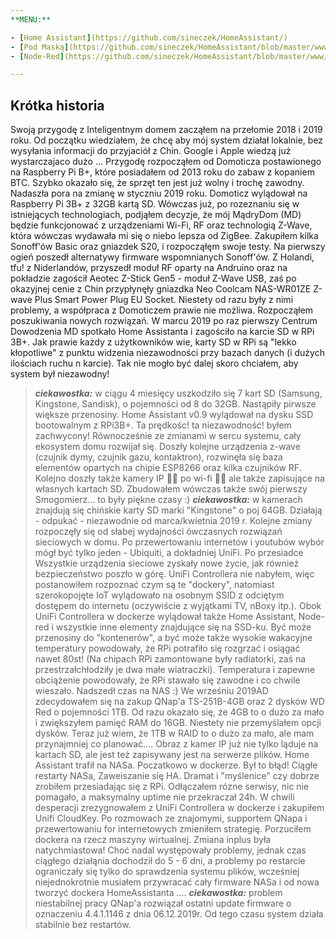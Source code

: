 ```yaml
---
**MENU:**

- [Home Assistant](https://github.com/sineczek/HomeAssistant/)
- [Pod Maską](https://github.com/sineczek/HomeAssistant/blob/master/www/pod_maska.md)
- [Node-Red](https://github.com/sineczek/HomeAssistant/blob/master/www/nodered.md)

---
```


## Krótka historia
Swoją przygodę z Inteligentnym domem zacząłem na przełomie 2018 i 2019 
roku. Od początku wiedziałem, że chcę aby mój system działał lokalnie, 
bez wysyłania informacji do przyjaciół z Chin. Google i Apple wiedzą już 
wystarczajaco dużo ... Przygodę rozpocząłem od Domoticza postawionego na 
Raspberry Pi B+, które posiadałem od 2013 roku do zabaw z kopaniem BTC. 
Szybko okazało się, że sprzęt ten jest już wolny i trochę zawodny. 
Nadaszła pora na zmianę w styczniu 2019 roku. Domoticz wylądował na 
Raspberry Pi 3B+ z 32GB kartą SD. Wówczas już, po rozeznaniu się w 
istniejących technologiach, podjąłem decyzje, że mój MądryDom (MD) 
będzie funkcjonować z urządzeniami Wi-Fi, RF oraz technologią Z-Wave, 
która wówczas wydawała mi się o niebo lepsza od ZigBee. Zakupiłem kilka 
Sonoff'ów Basic oraz gniazdek S20, i rozpocząłęm swoje testy. Na 
pierwszy ogień poszedł alternatywy firmware wspomnianych Sonoff'ów. Z 
Holandi, tfu! z Niderlandów, przyszedł moduł RF oparty na Andruino oraz 
na pokładzie zagościł Aeotec Z-Stick Gen5 - moduł Z-Wave USB, zaś po 
okazyjnej cenie z Chin przypłynęły gniazdka Neo Coolcam NAS-WR01ZE 
Z-wave Plus Smart Power Plug EU Socket. Niestety od razu były z nimi 
problemy, a współpraca z Domoticzem prawie nie możliwa. Rozpocząłem 
poszukiwania nowych rozwiązań. W marcu 2019 po raz pierwszy Centrum 
Dowodzenia MD spotkało Home Assistanta i zagościło na karcie SD w RPi 
3B+. Jak prawie każdy z użytkowników wie, karty SD w RPi są "lekko 
kłopotliwe" z punktu widzenia niezawodności przy bazach danych (i dużych 
ilościach ruchu n karcie). Tak nie mogło być dalej skoro chciałem, aby 
system był niezawodny!
> ___ciekawostka:___ w ciągu 4 miesięcy uszkodziło się 7 kart SD 
>(Samsung, Kingstone, Sandisk), o pojemności od 8 do 32GB.
Nastąpiły pirwsze większe przenosiny. Home Assistant v0.9 wylądował na 
dysku SSD bootowalnym z RPi3B+. Ta prędkośc! ta niezawodność! byłem 
zachwycony! Równocześnie ze zmianami w sercu systemu, cały ekosystem 
domu rozwijał się. Doszły kolejne urządzenia z-wave (czujnik dymy, 
czujnik gazu, kontaktron), rozwinęła się baza elementów opartych na 
chipie ESP8266 oraz kilka czujników RF. Kolejno doszły także kamery IP 
:man_facepalming: po wi-fi :man_facepalming: ale także zapisujące na 
własnych kartach SD. Zbudowałem wówczas także swój pierwszy 
Smogomierz... to były piękne czasy :)
>___ciekawostka:___ w kamerach znajdują się chińskie karty SD marki 
>"Kingstone" o poj 64GB. Działają - odpukać - niezawodnie od 
>marca/kwietnia 2019 r.
Kolejne zmiany rozpoczęły się od słabej wydajności ówczasnych rozwiązań 
sieciowych w domu. Po przewertowaniu internetów i youtubów wybór mógł 
być tylko jeden - Ubiquiti, a dokładniej UniFi. Po przesiadce Wszystkie 
urządzenia sieciowe zyskały nowe życie, jak również bezpieczeństwo 
poszło w górę. UniFi Controllera nie nabyłem, więc postanowiłem 
rozpoznać czym są te "dockery", natomiast szerokopojęte IoT wylądowało 
na osobnym SSID z odciętym dostępem do internetu (oczywiście z wyjątkami 
TV, nBoxy itp.). Obok UniFi Controllera w dockerze wylądował także Home 
Assistant, Node-red i wszystkie inne elementy znajdujące się na SSD-ku. 
Być może przenosiny do "kontenerów", a być może także wysokie wakacyjne 
temperatury powodowały, że RPi potrafiło się rozgrzać i osiągać nawet 
80st! (Na chipach RPi zamontowane były radiatorki, zaś na 
przestrzałchłodziły je dwa małe wiatraczki). Temperatura i zapewne 
obciążenie powodowały, że RPi stawało się zawodne i co chwile wieszało. 
Nadszedł czas na NAS :) We wrześniu 2019AD zdecydowałem się na zakup 
QNap'a TS-251B-4GB oraz 2 dysków WD Red o pojemności 1TB. Od razu 
okazało się, że 4GB to o dużo za mało i zwiększyłem pamięć RAM do 16GB. 
Niestety nie przemyślałem opcji dysków. Teraz już wiem, że 1TB w RAID to 
o dużo za mało, ale mam przynajmniej co planować.... Obraz z kamer IP 
już nie tylko ląduje na kartach SD, ale jest też zapisywany jest na 
serwerze plików. Home Assistant trafił na NASa. Poczatkowo w dockerze. 
Był to błąd! Ciągłe restarty NASa, Zaweiszanie się HA. Dramat i 
"myślenice" czy dobrze zrobiłem przesiadając się z RPi. Odłączałem rózne 
serwisy, nic nie pomagało, a maksymalny uptime nie przekraczał 24h. W 
chwili desperacji zrezygnowałem z UniFi Controllera w dockerze i 
zakupiłem Unifi CloudKey. Po rozmowach ze znajomymi, supportem QNapa i 
przewertowaniu for internetowych zmieniłem strategię. Porzuciłem dockera 
na rzecz maszyny wirtualnej. Zmiana inplus była natychmiastowa! Choć 
nadal występowały problemy, jednak czas ciągłego działąnia dochodził do 
5 - 6 dni, a problemy po restarcie ograniczały się tylko do sprawdzenia 
systemu plików, wcześniej niejednokrotnie musiałem przywracać cały 
firmware NASa i od nowa tworzyć dockera HomeAssistanta ....
>___ciekawostka:___ problem niestabilnej pracy QNap'a rozwiązał ostatni 
>update firmware o oznaczeniu 4.4.1.1146 z dnia 06.12.2019r. Od tego 
>czasu system działa stabilnie bez restartów.
